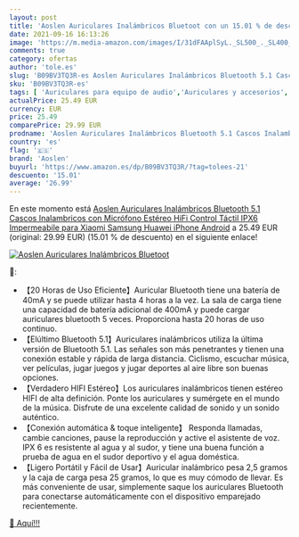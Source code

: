 ```yaml
---
layout: post
title: 'Aoslen Auriculares Inalámbricos Bluetoot con un 15.01 % de descuento'
date: 2021-09-16 16:13:26
image: 'https://m.media-amazon.com/images/I/31dFAAplSyL._SL500_._SL400_.jpg'
comments: true
category: ofertas
author: 'tole.es'
slug: 'B09BV3TQ3R-es Aoslen Auriculares Inalámbricos Bluetooth 5.1 Cascos...'
sku: 'B09BV3TQ3R-es'
tags: [ 'Auriculares para equipo de audio','Auriculares y accesorios','Electrónica','aoslen','iphone', ]
actualPrice: 25.49 EUR
currency: EUR
price: 25.49
comparePrice: 29.99 EUR
prodname: 'Aoslen Auriculares Inalámbricos Bluetooth 5.1 Cascos Inalambricos con Micrófono Estéreo HiFi Control Táctil IPX6 Impermeabile para Xiaomi Samsung Huawei iPhone Android'
country: 'es'
flag: '🇪🇸'
brand: 'Aoslen'
buyurl: 'https://www.amazon.es/dp/B09BV3TQ3R/?tag=tolees-21'
descuento: '15.01'
average: '26.99'
---
```


En este momento está [Aoslen Auriculares Inalámbricos Bluetooth 5.1 Cascos Inalambricos con Micrófono Estéreo HiFi Control Táctil IPX6 Impermeabile para Xiaomi Samsung Huawei iPhone Android](https://www.amazon.es/dp/B09BV3TQ3R/?tag=tolees-21) a 25.49 EUR (original: 29.99 EUR) (15.01 %  de descuento) en el siguiente enlace!

[![Aoslen Auriculares Inalámbricos Bluetoot](https://m.media-amazon.com/images/I/31dFAAplSyL._SL500_._SL400_.jpg)](https://www.amazon.es/dp/B09BV3TQ3R/?tag=tolees-21)

🔎:

- 【20 Horas de Uso Eficiente】Auricular Bluetooth tiene una batería de 40mA y se puede utilizar hasta 4 horas a la vez. La sala de carga tiene una capacidad de batería adicional de 400mA y puede cargar auriculares bluetooth 5 veces. Proporciona hasta 20 horas de uso continuo.
- 【Elúltimo Bluetooth 5.1】Auriculares inalámbricos utiliza la última versión de Bluetooth 5.1. Las señales son más penetrantes y tienen una conexión estable y rápida de larga distancia. Ciclismo, escuchar música, ver películas, jugar juegos y jugar deportes al aire libre son buenas opciones.
- 【Verdadero HIFI Estéreo】Los auriculares inalámbricos tienen estéreo HIFI de alta definición. Ponte los auriculares y sumérgete en el mundo de la música. Disfrute de una excelente calidad de sonido y un sonido auténtico.
- 【Conexión automática & toque inteligente】 Responda llamadas, cambie canciones, pause la reproducción y active el asistente de voz. IPX 6 es resistente al agua y al sudor, y tiene una buena función a prueba de agua en el sudor deportivo y el agua doméstica.
- 【Ligero Portátil y Fácil de Usar】Auricular inalámbrico pesa 2,5 gramos y la caja de carga pesa 25 gramos, lo que es muy cómodo de llevar. Es más conveniente de usar, simplemente saque los auriculares Bluetooth para conectarse automáticamente con el dispositivo emparejado recientemente.

[🛒 Aquí!!!](https://www.amazon.es/dp/B09BV3TQ3R/?tag=tolees-21)
